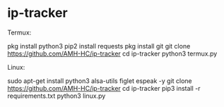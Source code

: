 # ip-tracker
Termux:

pkg install python3 
pip2 install requests 
pkg install git 
git clone https://github.com/AMH-HC/ip-tracker
cd ip-tracker 
python3 termux.py 

Linux:

sudo apt-get install python3 alsa-utils figlet espeak -y 
git clone https://github.com/AMH-HC/ip-tracker
cd ip-tracker
pip3 install -r requirements.txt 
python3 linux.py
